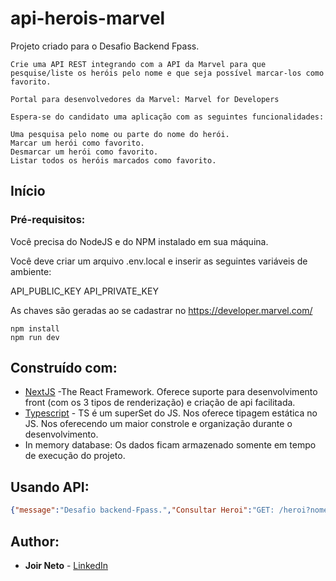 # api-herois-marvel

Projeto criado para o Desafio Backend Fpass.

```
Crie uma API REST integrando com a API da Marvel para que pesquise/liste os heróis pelo nome e que seja possível marcar-los como favorito.

Portal para desenvolvedores da Marvel: Marvel for Developers

Espera-se do candidato uma aplicação com as seguintes funcionalidades:

Uma pesquisa pelo nome ou parte do nome do herói.
Marcar um herói como favorito.
Desmarcar um herói como favorito.
Listar todos os heróis marcados como favorito.
```
## Início
### Pré-requisitos:

Você precisa do NodeJS e do NPM instalado em sua máquina.

Você deve criar um arquivo .env.local e inserir as seguintes variáveis de ambiente:

API_PUBLIC_KEY
API_PRIVATE_KEY

As chaves são geradas ao se cadastrar no https://developer.marvel.com/

```
npm install
npm run dev
```
## Construído com:

* [NextJS](https://nextjs.org/) -The React Framework. Oferece suporte para desenvolvimento front (com os 3 tipos de renderização) e criação de api facilitada.
* [Typescript](https://www.typescriptlang.org/) - TS é um superSet do JS. Nos oferece tipagem estática no JS. Nos oferecendo um maior constrole e organização durante o desenvolvimento.
* In memory database: Os dados ficam armazenado somente em tempo de execução do projeto.

## Usando API:
```json
{"message":"Desafio backend-Fpass.","Consultar Heroi":"GET: /heroi?nome=nomedoheroi","Favoritar heroi consultado":"POST: /heroi -> params {nome: nomedoheroi, favoritar: true}","Desfavoritar heroi":"POST: /heroi -> params {nome: nomedoheroi, favoritar: false}","Consultar sua lista de favoritos":"GET: /heroi"}
```
## Author:

* **Joir Neto** - [LinkedIn](https://www.linkedin.com/in/joir-neto/)
